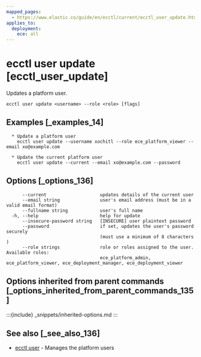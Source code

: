 ```yaml
---
mapped_pages:
  - https://www.elastic.co/guide/en/ecctl/current/ecctl_user_update.html
applies_to:
  deployment:
    ece: all
---
```


# ecctl user update [ecctl_user_update]

Updates a platform user.

```
ecctl user update <username> --role <role> [flags]
```


## Examples [_examples_14]

```
  * Update a platform user
	ecctl user update --username xochitl --role ece_platform_viewer --email xo@example.com

  * Update the current platform user
    ecctl user update --current --email xo@example.com --password
```


## Options [_options_136]

```
      --current                    updates details of the current user
      --email string               user's email address (must be in a valid email format)
      --fullname string            user's full name
  -h, --help                       help for update
      --insecure-password string   [INSECURE] user plaintext password
      --password                   if set, updates the user's password securely
                                   (must use a minimum of 8 characters )
      --role strings               role or roles assigned to the user. Available roles:
                                   ece_platform_admin, ece_platform_viewer, ece_deployment_manager, ece_deployment_viewer
```


## Options inherited from parent commands [_options_inherited_from_parent_commands_135]

:::{include} _snippets/inherited-options.md
:::


## See also [_see_also_136]

* [ecctl user](/reference/ecctl_user.md) - Manages the platform users

